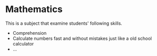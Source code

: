 # Mathematics

This is a subject that examine students' following skills.

+ Comprehension
+ Calculate numbers fast and without mistakes just like a old school calculator
+ ...
